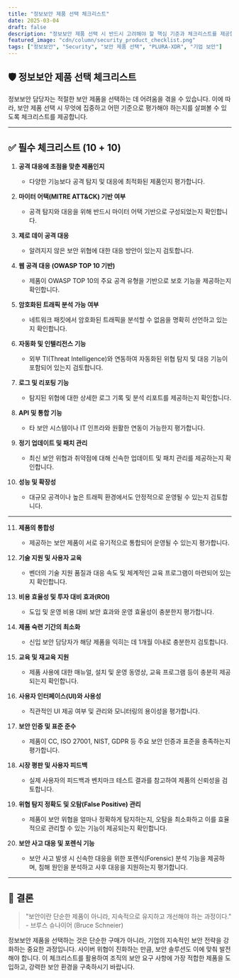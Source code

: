 ```yaml
---
title: "정보보안 제품 선택 체크리스트"
date: 2025-03-04
draft: false
description: "정보보안 제품 선택 시 반드시 고려해야 할 핵심 기준과 체크리스트를 제공합니다."
featured_image: "cdn/column/security_product_checklist.png"
tags: ["정보보안", "Security", "보안 제품 선택", "PLURA-XDR", "기업 보안"]
---
```


## 🛡️ 정보보안 제품 선택 체크리스트

정보보안 담당자는 적절한 보안 제품을 선택하는 데 어려움을 겪을 수 있습니다. 이에 따라, 보안 제품 선택 시 무엇에 집중하고 어떤 기준으로 평가해야 하는지를 살펴볼 수 있도록 체크리스트를 제공합니다.
<!--more-->
---

## ✅ 필수 체크리스트 (10 + 10)

1. **공격 대응에 초점을 맞춘 제품인지**  
   - 다양한 기능보다 공격 탐지 및 대응에 최적화된 제품인지 평가합니다.

2. **마이터 어택(MITRE ATT&CK) 기반 여부**  
   - 공격 탐지와 대응을 위해 반드시 마이터 어택 기반으로 구성되었는지 확인합니다.

3. **제로 데이 공격 대응**  
   - 알려지지 않은 보안 위협에 대한 대응 방안이 있는지 검토합니다.

4. **웹 공격 대응 (OWASP TOP 10 기반)**  
   - 제품이 OWASP TOP 10의 주요 공격 유형을 기반으로 보호 기능을 제공하는지 확인합니다.

5. **암호화된 트래픽 분석 가능 여부**  
   - 네트워크 패킷에서 암호화된 트래픽을 분석할 수 없음을 명확히 선언하고 있는지 확인합니다.

6. **자동화 및 인텔리전스 기능**  
   - 외부 TI(Threat Intelligence)와 연동하여 자동화된 위협 탐지 및 대응 기능이 포함되어 있는지 검토합니다.

7. **로그 및 리포팅 기능**  
   - 탐지된 위협에 대한 상세한 로그 기록 및 분석 리포트를 제공하는지 확인합니다.

8. **API 및 통합 기능**  
   - 타 보안 시스템이나 IT 인프라와 원활한 연동이 가능한지 평가합니다.

9. **정기 업데이트 및 패치 관리**  
   - 최신 보안 위협과 취약점에 대해 신속한 업데이트 및 패치 관리를 제공하는지 확인합니다.

10. **성능 및 확장성**  
    - 대규모 공격이나 높은 트래픽 환경에서도 안정적으로 운영될 수 있는지 검토합니다.

---

11. **제품의 통합성**  
    - 제공하는 보안 제품이 서로 유기적으로 통합되어 운영될 수 있는지 평가합니다.

12. **기술 지원 및 사용자 교육**  
    - 벤더의 기술 지원 품질과 대응 속도 및 체계적인 교육 프로그램이 마련되어 있는지 확인합니다.

13. **비용 효율성 및 투자 대비 효과(ROI)**  
    - 도입 및 운영 비용 대비 보안 효과와 운영 효율성이 충분한지 평가합니다.

14. **제품 숙련 기간의 최소화**  
    - 신입 보안 담당자가 해당 제품을 익히는 데 1개월 이내로 충분한지 검토합니다.

15. **교육 및 재교육 지원**  
    - 제품 사용에 대한 매뉴얼, 설치 및 운영 동영상, 교육 프로그램 등이 충분히 제공되는지 확인합니다.

16. **사용자 인터페이스(UI)와 사용성**  
    - 직관적인 UI 제공 여부 및 관리와 모니터링의 용이성을 평가합니다.

17. **보안 인증 및 표준 준수**  
    - 제품이 CC, ISO 27001, NIST, GDPR 등 주요 보안 인증과 표준을 충족하는지 평가합니다.

18. **시장 평판 및 사용자 피드백**  
    - 실제 사용자의 피드백과 벤치마크 테스트 결과를 참고하여 제품의 신뢰성을 검토합니다.

19. **위협 탐지 정확도 및 오탐(False Positive) 관리**  
    - 제품이 보안 위협을 얼마나 정확하게 탐지하는지, 오탐을 최소화하고 이를 효율적으로 관리할 수 있는 기능이 제공되는지 확인합니다.
 
20. **보안 사고 대응 및 포렌식 기능**  
    - 보안 사고 발생 시 신속한 대응을 위한 포렌식(Forensic) 분석 기능을 제공하며, 침해 원인을 분석하고 사후 대응을 지원하는지 평가합니다.

---

## 📌 결론

> "보안이란 단순한 제품이 아니라, 지속적으로 유지하고 개선해야 하는 과정이다." - 브루스 슈나이어 (Bruce Schneier)

정보보안 제품을 선택하는 것은 단순한 구매가 아니라, 기업의 지속적인 보안 전략을 강화하는 중요한 과정입니다. 사이버 위협이 진화하는 만큼, 보안 솔루션도 이에 맞춰 발전해야 합니다. 이 체크리스트를 활용하여 조직의 보안 요구 사항에 가장 적합한 제품을 도입하고, 강력한 보안 환경을 구축하시기 바랍니다.
